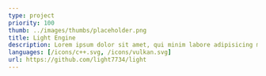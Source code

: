 ```yaml
---
type: project
priority: 100
thumb: ../images/thumbs/placeholder.png
title: Light Engine
description: Lorem ipsum dolor sit amet, qui minim labore adipisicing minim sint cillum sint consectetur cupidatat.
languages: [/icons/c++.svg, /icons/vulkan.svg]
url: https://github.com/light7734/light
---
```

